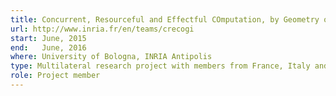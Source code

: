 ```yaml
---
title: Concurrent, Resourceful and Effectful COmputation, by Geometry of Interaction
url: http://www.inria.fr/en/teams/crecogi
start: June, 2015
end:   June, 2016
where: University of Bologna, INRIA Antipolis
type: Multilateral research project with members from France, Italy and Japan
role: Project member
---
```

